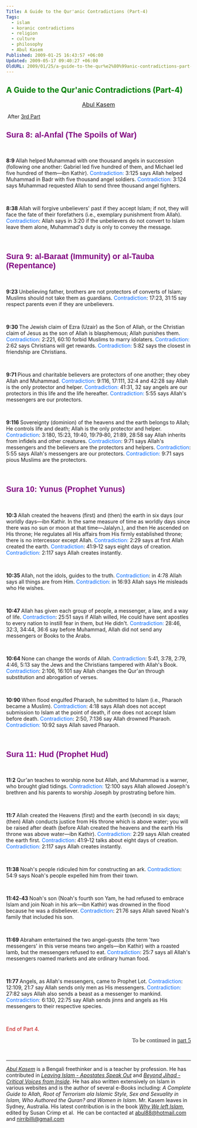 ```yaml
---
Title: A Guide to the Qur'anic Contradictions (Part-4)
Tags:
  - islam
  - koranic contradictions
  - religion
  - culture
  - philosophy
  - Abul Kasem
Published: 2009-01-25 16:43:57 +06:00
Updated: 2009-05-17 09:40:27 +06:00
OldURL: 2009/01/25/a-guide-to-the-qur%e2%80%99anic-contradictions-part-4/
---
```


<h2 class="MsoTitle"><span style="color: #008000;">A Guide to the Qur'anic Contradictions (Part-4)</span></h2>
<p class="MsoNormal" style="text-align: center;" align="center"><span lang="EN-AU"><span style="font-size: medium;"><a href="https://gold.mukto-mona.com/Articles/kasem/index.html">Abul Kasem</a></span></span></p>
<p class="MsoNormal"> After <a href="https://enblog.muktomona.com/?p=82">3rd Part</a></p>

<h2><span style="color: #800080;"><strong><span style="font-size: 16pt; font-family: Arial;">Sura 8: al‑Anfal (The Spoils of War)</span></strong></span></h2>
<p class="MsoNormal"> </p>

<p class="MsoNormal"><strong>8:9
</strong>Allah helped Muhammad with one thousand angels in succession (following one another: Gabriel led five hundred of them, and Michael led five hundred of them—ibn Kathir).
<span style="color: #0066ff;">Contradiction:</span> 3:125 says Allah helped Muhammad in Badr with five thousand angel soldiers.
<span style="color: #0066ff;">Contradiction:</span> 3:124 says Muhammad requested Allah to send three thousand angel fighters.
<p class="MsoNormal"> </p>

<p class="MsoNormal"><strong>8:38
</strong>Allah will forgive unbelievers' past if they accept Islam; if not, they will face the fate of their forefathers (i.e., exemplary punishment from Allah).
<span style="color: #0066ff;">Contradiction</span>: Allah says in 3:20 if the unbelievers do not convert to Islam leave them alone, Muhammad's duty is only to convey the message.
<p class="MsoNormal"> </p>

<h2><strong><span style="font-size: 16pt; font-family: Arial;"><span style="color: #800080;">Sura 9: al‑Baraat (Immunity) or al‑Tauba (Repentance)</span></span></strong></h2>
<p class="MsoNormal"> </p>

<p class="MsoNormal"><strong>9:23
</strong>Unbelieving father, brothers are not protectors of converts of Islam; Muslims should not take them as guardians.
<span style="color: #0066ff;">Contradiction</span>: 17:23, 31:15 say respect parents even if they are unbelievers.
<p class="MsoNormal"> </p>

<p class="MsoNormal"><strong>9:30
</strong>The Jewish claim of Ezra (Uzair) as the Son of Allah, or the Christian claim of Jesus as the son of Allah is blasphemous; Allah punishes them.
<span style="color: #0066ff;">Contradiction</span>: 2:221, 60:10 forbid Muslims to marry idolaters.
<span style="color: #0066ff;">Contradiction:</span> 2:62 says Christians will get rewards.
<span style="color: #0066ff;">Contradiction:</span> 5:82 says the closest in friendship are Christians.
<p class="MsoNormal"> </p>

<p class="MsoNormal"><strong>9:71
</strong>Pious and charitable believers are protectors of one another; they obey Allah and Muhammad.
<span style="color: #0066ff;">Contradiction</span>: 9:116, 17:111, 32:4 and 42:28 say Allah is the only protector and helper.
<span style="color: #0066ff;">Contradiction:</span> 41:31, 32 say angels are our protectors in this life and the life hereafter.
<span style="color: #0066ff;">Contradiction:</span> 5:55 says Allah's messengers are our protectors.
<p class="MsoNormal"> </p>

<p class="MsoNormal"><strong>9:116
</strong>Sovereignty (dominion) of the heavens and the earth belongs to Allah; He controls life and death; Allah is the only protector and helper.
<span style="color: #0066ff;">Contradiction</span>: 3:180, 15:23, 19:40, 19:79‑80, 21:89, 28:58 say Allah inherits from infidels and other creatures.
<span style="color: #0066ff;">Contradiction</span>: 9:71 says Allah's messengers and the believers are the protectors and helpers.
<span style="color: #0066ff;">Contradiction</span>: 5:55 says Allah's messengers are our protectors.
<span style="color: #0066ff;">Contradiction:</span> 9:71 says pious Muslims are the protectors.
<p class="MsoNormal"> </p>

<h2><strong><span style="font-size: 16pt; font-family: Arial;"><span style="color: #800080;">Sura 10: Yunus (Prophet Yunus)</span></span></strong></h2>
<p class="MsoNormal"><strong> </strong></p>

<p class="MsoNormal"><strong>10:3
</strong>Allah created the heavens (first) and (then) the earth in six days (our worldly days—ibn Kathir. In the same measure of time as worldly days since there was no sun or moon at that time—Jalalyn.), and then He ascended on His throne; He regulates all His affairs from His firmly established throne; there is no intercessor except Allah.
<span style="color: #0066ff;">Contradiction:</span> 2:29 says at first Allah created the earth.
<span style="color: #0066ff;">Contradiction</span>: 41:9‑12 says eight days of creation.
<span style="color: #0066ff;">Contradiction:</span> 2:117 says Allah creates instantly.
<p class="MsoNormal"> </p>

<p class="MsoNormal"><strong>10:35
</strong>Allah, not the idols, guides to the truth.
<span style="color: #0066ff;">Contradiction</span>: in 4:78 Allah says all things are from Him.
<span style="color: #0066ff;">Contradiction:</span> in 16:93 Allah says He misleads who He wishes.
<p class="MsoNormal"> </p>

<p class="MsoNormal"><strong>10:47
</strong>Allah has given each group of people, a messenger, a law, and a way of life.
<span style="color: #0066ff;">Contradiction</span>: 25:51 says if Allah willed, He could have sent apostles to every nation to instill fear in them, but He didn't.
<span style="color: #0066ff;">Contradiction:</span> 28:46, 32:3, 34:44, 36:6 say before Muhammad, Allah did not send any messengers or Books to the Arabs.
<p class="MsoNormal"> </p>

<p class="MsoNormal"><strong>10:64
</strong>None can change the words of Allah.
<span style="color: #0066ff;">Contradiction</span>: 5:41, 3:78, 2:79, 4:46, 5:13 say the Jews and the Christians tampered with Allah's Book.
<span style="color: #0066ff;">Contradiction</span>: 2:106, 16:101 say Allah changes the Qur'an through substitution and abrogation of verses.
<p class="MsoNormal"> </p>

<p class="MsoNormal"><strong>10:90
</strong>When flood engulfed Pharaoh, he submitted to Islam (i.e., Pharaoh became a Muslim).
<span style="color: #0066ff;">Contradiction</span>: 4:18 says Allah does not accept submission to Islam at the point of death, if one does not accept Islam before death.
<span style="color: #0066ff;">Contradiction</span>: 2:50, 7:136 say Allah drowned Pharaoh.
<span style="color: #0066ff;">Contradiction:</span> 10:92 says Allah saved Pharaoh.
<p class="MsoNormal"> </p>

<h2><strong><span style="font-size: 16pt; font-family: Arial;"><span style="color: #800080;">Sura 11: Hud (Prophet Hud)</span></span></strong></h2>
<p class="MsoNormal"> </p>

<p class="MsoNormal"><strong>11:2
</strong>Qur'an teaches to worship none but Allah, and Muhammad is a warner, who brought glad tidings.
<span style="color: #0066ff;">Contradiction:</span> 12:100 says Allah allowed Joseph's brethren and his parents to worship Joseph by prostrating before him.
<p class="MsoNormal"> </p>

<p class="MsoNormal"><strong>11:7
</strong>Allah created the Heavens (first) and the earth (second) in six days; (then) Allah conducts justice from His throne which is above water; you will be raised after death (before Allah created the heavens and the earth His throne was above water—ibn Kathir).
<span style="color: #0066ff;">Contradiction:</span> 2:29 says Allah created the earth first.
<span style="color: #0066ff;">Contradiction</span>: 41:9‑12 talks about eight days of creation.
<span style="color: #0066ff;">Contradiction:</span> 2:117 says Allah creates instantly.
<p class="MsoNormal"> </p>

<p class="MsoNormal"><strong>11:38
</strong><span class="BodyText2Char">Noah's people ridiculed him for constructing an ark.
<span style="color: #0066ff;">Contradiction</span>: 54:9 says Noah's people expelled him from their town.</span>
<p class="MsoNormal"><span class="BodyText2Char"> </span></p>

<p class="MsoNormal"><span class="BodyText2Char"><strong>11:42‑43
</strong></span>Noah's son (Noah's fourth son Yam, he had refused to embrace Islam and join Noah in his ark—ibn Kathir) was drowned in the flood because he was a disbeliever.
<span style="color: #0066ff;">Contradiction</span>: 21:76 says Allah saved Noah's family that included his son.
<p class="MsoNormal"><span class="BodyText2Char"> </span></p>

<p class="MsoNormal"><span class="BodyText2Char"><strong>11:69
</strong></span>Abraham entertained the two angel-guests (the term 'two messengers' in this verse means two angels—ibn Kathir) with a roasted lamb, but the messengers refused to eat.
<span style="color: #0066ff;">Contradiction</span>: 25:7 says all Allah's messengers roamed markets and ate ordinary human food.
<p class="MsoNormal"> </p>

<p class="MsoNormal"><strong>11:77
</strong>Angels, as Allah's messengers, came to Prophet Lot.
<span style="color: #0066ff;">Contradiction</span>: 12:109, 21:7 say Allah sends only men as His messengers.
<span style="color: #0066ff;">Contradiction:</span> 27:82 says Allah also sends a beast as a messenger to mankind.
<span style="color: #0066ff;">Contradiction:</span> 6:130, 22:75 say Allah sends jinns and angels as His messengers to their respective species.
<p class="MsoNormal"> </p>
<p class="MsoNormal"><span style="color: #c00000;">End of Part 4.</span></p>
<p align="right"><span style="font-size: 12pt; font-family: Times New Roman;">To be continued in <a href="https://enblog.muktomona.com/?p=110">part 5</a></span></p>

 

<hr /><em><a href="https://gold.mukto-mona.com/Articles/kasem/index.html">Abul Kasem</a></em> is a Bengali freethinker and is a teacher by profession. He has contributed in <a href="https://www.amazon.com/Leaving-Islam-Apostates-Speak-Out/dp/1591020689/ref=pd_bbs_sr_1/104-8919824-5747905?ie=UTF8&amp;s=books&amp;qid=1176351399&amp;sr=1-1" target="_blank"><em>Leaving Islam - Apostates Speak Out</em></a><em> </em>and<em> <a href="https://www.amazon.com/gp/product/1933146192/sr=8-1/qid=1144991009/ref=pd_bbs_1/002-2152279-3237646?_encoding=UTF8" target="_blank">Beyond Jihad - Critical Voices from Inside</a></em>. He has also written extensively on Islam in various websites and is the author of several e-Books including: <em>A Complete Guide to Allah, Root of Terrorism ala Islamic Style, Sex and Sexuality in Islam, Who Authored the Quran? and Women in Islam</em>. Mr. Kasem leaves in Sydney, Australia. His latest contribution is in the book <em><a href="https://www.amazon.com/Why-We-Left-Islam-Muslims/dp/0979267102">Why We left Islam</a></em>, edited by Susan Crimp et al.  He can be contacted at <a href="mailto:abul88@hotmail.com">abul88@hotmail.com</a> and <a href="mailto:nirribilli@gmail.com">nirribilli@gmail.com</a>
